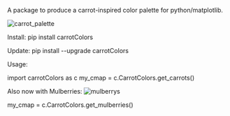 A package to produce a carrot-inspired color palette for python/matplotlib.

![carrot_palette](https://user-images.githubusercontent.com/30849698/134641770-4384a5bb-46f3-41e0-b38b-02f166552fd6.jpg)

Install:
pip install carrotColors

Update:
pip install --upgrade  carrotColors

Usage:

import carrotColors as c
my_cmap = c.CarrotColors.get_carrots()

Also now with Mulberries:
![mulberrys](https://user-images.githubusercontent.com/30849698/134758895-a0d3122a-dbfd-4724-9499-c3ba293d8b46.png)

my_cmap = c.CarrotColors.get_mulberries()
